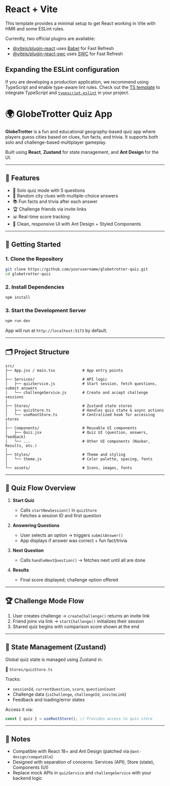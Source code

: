# React + Vite

This template provides a minimal setup to get React working in Vite with HMR and some ESLint rules.

Currently, two official plugins are available:

- [@vitejs/plugin-react](https://github.com/vitejs/vite-plugin-react/blob/main/packages/plugin-react/README.md) uses [Babel](https://babeljs.io/) for Fast Refresh
- [@vitejs/plugin-react-swc](https://github.com/vitejs/vite-plugin-react-swc) uses [SWC](https://swc.rs/) for Fast Refresh

## Expanding the ESLint configuration

If you are developing a production application, we recommend using TypeScript and enable type-aware lint rules. Check out the [TS template](https://github.com/vitejs/vite/tree/main/packages/create-vite/template-react-ts) to integrate TypeScript and [`typescript-eslint`](https://typescript-eslint.io) in your project.

# 🌍 GlobeTrotter Quiz App

**GlobeTrotter** is a fun and educational geography-based quiz app where players guess cities based on clues, fun facts, and trivia. It supports both solo and challenge-based multiplayer gameplay.

Built using **React**, **Zustand** for state management, and **Ant Design** for the UI.

---

## 🧠 Features

- 🧍 Solo quiz mode with 5 questions
- 🧩 Random city clues with multiple-choice answers
- 📚 Fun facts and trivia after each answer
- 🏆 Challenge friends via invite links
- 📊 Real-time score tracking
- 🎨 Clean, responsive UI with Ant Design + Styled Components

---

## 🚀 Getting Started

### 1. Clone the Repository

```bash
git clone https://github.com/yourusername/globetrotter-quiz.git
cd globetrotter-quiz
```

### 2. Install Dependencies

```bash
npm install
```

### 3. Start the Development Server

```bash
npm run dev
```

App will run at `http://localhost:5173` by default.

---

## 🗂 Project Structure

```
src/
├── App.jsx / main.tsx            # App entry points
│
├── Services/                     # API logic
│   ├── quizService.js            # Start session, fetch questions, submit answers
│   └── challengeService.js       # Create and accept challenge sessions
│
├── Stores/                       # Zustand state stores
│   ├── quizStore.ts              # Handles quiz state & async actions
│   └── useRootStore.ts           # Centralized hook for accessing stores
│
├── Components/                   # Reusable UI components
│   ├── Quiz.jsx                  # Quiz UI (question, answers, feedback)
│   └── ...                       # Other UI components (Navbar, Results, etc.)
│
├── Styles/                       # Theme and styling
│   └── theme.js                  # Color palette, spacing, fonts
│
└── assets/                       # Icons, images, fonts
```

---

## 🧩 Quiz Flow Overview

1. **Start Quiz**
   - Calls `startNewSession()` in `quizStore`
   - Fetches a session ID and first question

2. **Answering Questions**
   - User selects an option → triggers `submitAnswer()`
   - App displays if answer was correct + fun fact/trivia

3. **Next Question**
   - Calls `handleNextQuestion()` → fetches next until all are done

4. **Results**
   - Final score displayed; challenge option offered

---

## 🏆 Challenge Mode Flow

1. User creates challenge → `createChallenge()` returns an invite link  
2. Friend joins via link → `startChallenge()` initializes their session  
3. Shared quiz begins with comparison score shown at the end

---

## 🧠 State Management (Zustand)

Global quiz state is managed using Zustand in:

📄 `Stores/quizStore.ts`

Tracks:
- `sessionId`, `currentQuestion`, `score`, `questionCount`
- Challenge data (`isChallenge`, `challengeId`, `inviteLink`)
- Feedback and loading/error states

Access it via:

```ts
const { quiz } = useRootStore(); // Provides access to quiz store
```

---

## 📌 Notes

- Compatible with React 18+ and Ant Design (patched via `@ant-design/compatible`)
- Designed with separation of concerns: Services (API), Store (state), Components (UI)
- Replace mock APIs in `quizService` and `challengeService` with your backend logic

